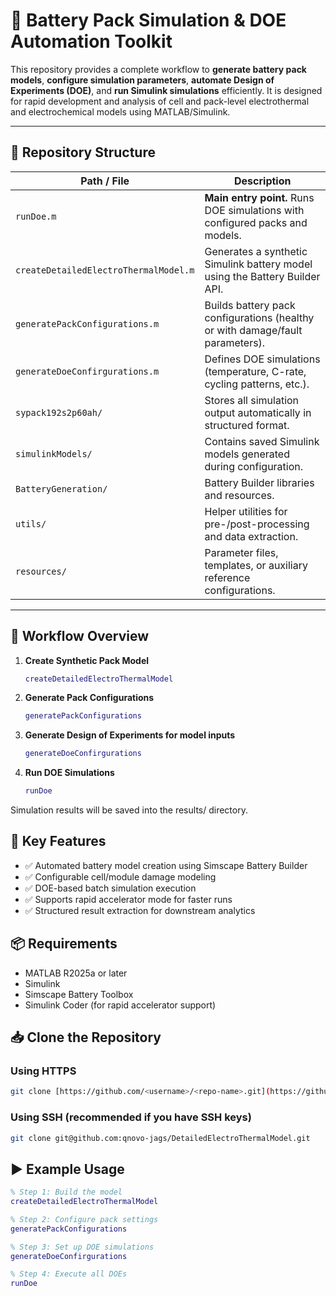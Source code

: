 # 🚗 Battery Pack Simulation & DOE Automation Toolkit

This repository provides a complete workflow to **generate battery pack models**, **configure simulation parameters**, **automate Design of Experiments (DOE)**, and **run Simulink simulations** efficiently. It is designed for rapid development and analysis of cell and pack-level electrothermal and electrochemical models using MATLAB/Simulink.

---

## 📁 Repository Structure

| Path / File                           | Description |
|------------------------------------   |-------------|
| `runDoe.m`                            | **Main entry point.** Runs DOE simulations with configured packs and models. |
| `createDetailedElectroThermalModel.m` | Generates a synthetic Simulink battery model using the Battery Builder API. |
| `generatePackConfigurations.m`        | Builds battery pack configurations (healthy or with damage/fault parameters). |
| `generateDoeConfirgurations.m`        | Defines DOE simulations (temperature, C-rate, cycling patterns, etc.). |
| `sypack192s2p60ah/`                   | Stores all simulation output automatically in structured format. |
| `simulinkModels/`                     | Contains saved Simulink models generated during configuration. |
| `BatteryGeneration/`                  | Battery Builder libraries and resources. |
| `utils/`                              | Helper utilities for pre-/post-processing and data extraction. |
| `resources/`                          | Parameter files, templates, or auxiliary reference configurations. |

---

## 🚀 Workflow Overview

1. **Create Synthetic Pack Model**
   ```matlab
   createDetailedElectroThermalModel

2. **Generate Pack Configurations**
   ```matlab
   generatePackConfigurations
   
3. **Generate Design of Experiments for model inputs**
   ```matlab
   generateDoeConfirgurations
   
4. **Run DOE Simulations**
   ```matlab
   runDoe
   
Simulation results will be saved into the results/ directory.

## 🧠 Key Features
- ✅ Automated battery model creation using Simscape Battery Builder
- ✅ Configurable cell/module damage modeling
- ✅ DOE-based batch simulation execution
- ✅ Supports rapid accelerator mode for faster runs
- ✅ Structured result extraction for downstream analytics

## 📦 Requirements
- MATLAB R2025a or later
- Simulink
- Simscape Battery Toolbox
- Simulink Coder (for rapid accelerator support)

## 📥 Clone the Repository
### Using HTTPS
```bash
git clone [https://github.com/<username>/<repo-name>.git](https://github.com/qnovo-jags/DetailedElectroThermalModel.git)](https://github.com/qnovo-jags/DetailedElectroThermalModel.git)
```
### Using SSH (recommended if you have SSH keys)
```bash
git clone git@github.com:qnovo-jags/DetailedElectroThermalModel.git
```

## ▶️ Example Usage
```matlab
% Step 1: Build the model
createDetailedElectroThermalModel

% Step 2: Configure pack settings
generatePackConfigurations

% Step 3: Set up DOE simulations
generateDoeConfirgurations

% Step 4: Execute all DOEs
runDoe

